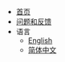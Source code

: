* [首页](/zh-cn/README.md)
* [问题和反馈](https://github.com/DanielLiu1123/grpc-starter/issues)
* 语言
    * [English](/en-us/README.md)
    * [简体中文](/zh-cn/README.md)
